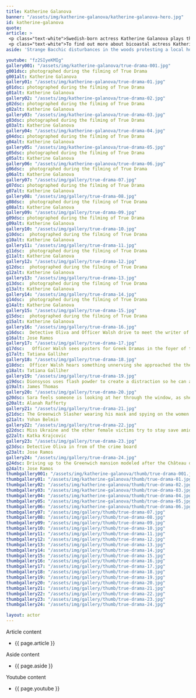 ```yaml
---
title: Katherine Galanova
banner: "/assets/img/katherine-galanova/katherine-galanova-hero.jpg"
id: katherine-galanova
quote: 
article: >
 <p class="text-white">Swedish-born actress Katherine Galanova plays the sexy, vulnerable, Mika in the horror film being shot within True Drama. Katherine explains,“This is a horror film - I scream - I beg - I run for my life - but this is also a critique of horror films. True Drama questions and recreates reality at the same time. It does this by taking on the original purpose of drama - from when drama was first invented - way back in ancient Greece.  Another thing I learned from the director, James Thomas, is the way that large center-stage doors are used in Greek drama to foretell something ominous. You hear screaming off set and they wheel out the dead bodies. My scenes involve four sets of unexpected doors - okay no spoilers but I’ll say that the shower-room has a very heavy metal door - and the whole game with doors plays right up through the climax of the film."</p>
 <p class="text-white">To find out more about bicoastal actress Katherine Galanova on    <a href="https://www.linkedin.com/in/katherine-galanova-948724148/" target="_blank" class="underline mail-link">linkedin</a></p>
aside: 'Strange Bacchic disturbances in the woods protesting a local horror movie prompt a police investigation. A shadowy figure emerges.  Calling himself the God of Drama, he believes that he can achieve the seemingly impossible goal of returning drama to its original purpose – of preparing citizens for leadership in democracy. As the horror movie spirals out of control, and the Bacchae are consumed in violence - can officer Ailish Walsh discern the truth before a gruesome Greek drama unfolds? <br><br> Director James Thomas creates a Greek tragedy for our time. A horror story that looks at the original role of drama – as the companion invention of democracy – to shed light on how modern media is still working in our lives, in hidden ways, to rip us apart. True Drama is an alarm – a rare moment of clarity – a terrifying jolt - and an invitation to enjoy the true transcendental power of drama to help us envision a better Democracy. '

youtube: "fz2SIyeKMIg"
gallery001: "/assets/img/katherine-galanova/true-drama-001.jpg"
g001dsc: photographed during the filming of True Drama 
g001alt: Katherine Galanova
gallery01: "/assets/img/katherine-galanova/true-drama-01.jpg"
g01dsc: photographed during the filming of True Drama 
g01alt: Katherine Galanova
gallery02: "/assets/img/katherine-galanova/true-drama-02.jpg"
g02dsc: photographed during the filming of True Drama   
g02alt: Katherine Galanova  
gallery03: "/assets/img/katherine-galanova/true-drama-03.jpg"
g03dsc: photographed during the filming of True Drama 
g03alt: Katherine Galanova 
gallery04: "/assets/img/katherine-galanova/true-drama-04.jpg"
g04dsc: photographed during the filming of True Drama  
g04alt: Katherine Galanova
gallery05: "/assets/img/katherine-galanova/true-drama-05.jpg"
g05dsc: photographed during the filming of True Drama 
g05alt: Katherine Galanova 
gallery06: "/assets/img/katherine-galanova/true-drama-06.jpg"
g06dsc:  photographed during the filming of True Drama 
g06alt: Katherine Galanova  
gallery07: "/assets/img/gallery/true-drama-07.jpg"
g07dsc: photographed during the filming of True Drama 
g07alt: Katherine Galanova  
gallery08: "/assets/img/gallery/true-drama-08.jpg"
g08dsc:  photographed during the filming of True Drama 
g08alt: Katherine Galanova
gallery09: "/assets/img/gallery/true-drama-09.jpg"
g09dsc: photographed during the filming of True Drama   
g09alt: Katherine Galanova
gallery10: "/assets/img/gallery/true-drama-10.jpg"
g10dsc:  photographed during the filming of True Drama   
g10alt: Katherine Galanova  
gallery11: "/assets/img/gallery/true-drama-11.jpg"
g11dsc:  photographed during the filming of True Drama 
g11alt: Katherine Galanova
gallery12: "/assets/img/gallery/true-drama-12.jpg"
g12dsc:  photographed during the filming of True Drama
g12alt: Katherine Galanova 
gallery13: "/assets/img/gallery/true-drama-13.jpg"
g13dsc:  photographed during the filming of True Drama    
g13alt: Katherine Galanova 
gallery14: "/assets/img/gallery/true-drama-14.jpg"
g14dsc:  photographed during the filming of True Drama   
g14alt: Katherine Galanova 
gallery15: "/assets/img/gallery/true-drama-15.jpg"
g15dsc:  photographed during the filming of True Drama   
g15alt: Katherine Galanova
gallery16: "/assets/img/gallery/true-drama-16.jpg"
g16dsc:  Detective Oliva and Officer Walsh drive to meet the writer of the slasher script 
g16alt: Jose Ramos
gallery17: "/assets/img/gallery/true-drama-17.jpg"
g17dsc:   Officer Walsh sees posters for Greek Dramas in the foyer of the theater at the abandoned sanitarium 
g17alt: Tatiana Galliher 
gallery18: "/assets/img/gallery/true-drama-18.jpg"
g18dsc:  Officer Walsh hears something unnerving she approached the theater stage 
g18alt: Tatiana Galliher  
gallery19: "/assets/img/gallery/true-drama-19.jpg"
g19dsc: Dionsysos uses flash powder to create a distraction so he can avoid being tased by police
g19alt: James Thomas
gallery20: "/assets/img/gallery/true-drama-20.jpg"
g20dsc: Sara feels someone is looking at her through the window, as she showers in the Slasher's house
g20alt: Alanah Rafferty
gallery21: "/assets/img/gallery/true-drama-21.jpg"
g21dsc: The Greenwich Slasher wearing his mask and spying on the women in the shower
g21alt: Yohan Belmin
gallery22: "/assets/img/gallery/true-drama-22.jpg"
g22dsc: Miss Ukraine and the other female victims try to stay save amid the chaos on set
g22alt: Katka Krajcovic 
gallery23: "/assets/img/gallery/true-drama-23.jpg"
g23dsc: Detective Oliva in from of the crime board
g23alt: Jose Ramos
gallery24: "/assets/img/gallery/true-drama-24.jpg"
g24dsc: Driving up to the Greenwich mansion modeled after the Château de Malmaison in French
g24alt: Jose Ramos
thumbgallery001: "/assets/img/katherine-galanova/thumb/true-drama-001.jpg"
thumbgallery01: "/assets/img/katherine-galanova/thumb/true-drama-01.jpg"
thumbgallery02: "/assets/img/katherine-galanova/thumb/true-drama-02.jpg"
thumbgallery03: "/assets/img/katherine-galanova/thumb/true-drama-03.jpg"
thumbgallery04: "/assets/img/katherine-galanova/thumb/true-drama-04.jpg"
thumbgallery05: "/assets/img/katherine-galanova/thumb/true-drama-05.jpg"
thumbgallery06: "/assets/img/katherine-galanova/thumb/true-drama-06.jpg"
thumbgallery07: "/assets/img/gallery/thumb/true-drama-07.jpg"
thumbgallery08: "/assets/img/gallery/thumb/true-drama-08.jpg"
thumbgallery09: "/assets/img/gallery/thumb/true-drama-09.jpg"
thumbgallery10: "/assets/img/gallery/thumb/true-drama-10.jpg"
thumbgallery11: "/assets/img/gallery/thumb/true-drama-11.jpg"
thumbgallery12: "/assets/img/gallery/thumb/true-drama-12.jpg"
thumbgallery13: "/assets/img/gallery/thumb/true-drama-13.jpg"
thumbgallery14: "/assets/img/gallery/thumb/true-drama-14.jpg"
thumbgallery15: "/assets/img/gallery/thumb/true-drama-15.jpg"
thumbgallery16: "/assets/img/gallery/thumb/true-drama-16.jpg"
thumbgallery17: "/assets/img/gallery/thumb/true-drama-17.jpg"
thumbgallery18: "/assets/img/gallery/thumb/true-drama-18.jpg"
thumbgallery19: "/assets/img/gallery/thumb/true-drama-19.jpg"
thumbgallery20: "/assets/img/gallery/thumb/true-drama-20.jpg"
thumbgallery21: "/assets/img/gallery/thumb/true-drama-21.jpg"
thumbgallery22: "/assets/img/gallery/thumb/true-drama-22.jpg"
thumbgallery23: "/assets/img/gallery/thumb/true-drama-23.jpg"
thumbgallery24: "/assets/img/gallery/thumb/true-drama-24.jpg"

layout: actor
---
```


Article content
* {{ page.article }}

Aside content
* {{ page.aside }}

Youtube content
* {{ page.youtube }}


